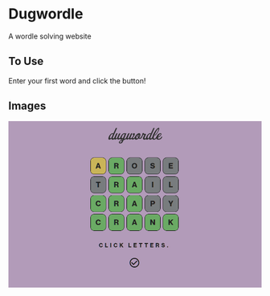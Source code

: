 # Dugwordle

A wordle solving website

## To Use

Enter your first word and click the button!

## Images

![Example image 1](thumb.png)
